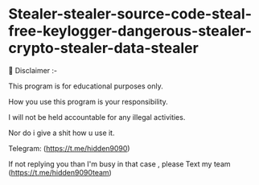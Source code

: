 # Stealer-stealer-source-code-steal-free-keylogger-dangerous-stealer-crypto-stealer-data-stealer


 
 
 
🚧 Disclaimer  :- 

This program is for educational purposes only.

How you use this program is your responsibility.

I will not be held accountable for any illegal activities.

Nor do i give a shit how u use it.




Telegram: (https://t.me/hidden9090)

If not replying you than I'm busy in that case , please Text my team (https://t.me/hidden9090team)
